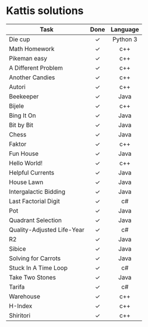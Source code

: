 # Kattis solutions

| Task                       | Done | Language |
| -------------------------- | :--: | :------: |
| Die cup                    |   ✓  | Python 3 |
| Math Homework              |   ✓  |    c++   |
| Pikeman easy               |   ✓  |    c++   |
| A Different Problem        |   ✓  |    c++   |
| Another Candies            |   ✓  |    c++   |
| Autori                     |   ✓  |    c++   |
| Beekeeper                  |   ✓  |   Java   |
| Bijele                     |   ✓  |    c++   |
| Bing It On                 |   ✓  |   Java   |
| Bit by Bit                 |   ✓  |   Java   |
| Chess                      |   ✓  |   Java   |
| Faktor                     |   ✓  |    c++   |
| Fun House                  |   ✓  |   Java   |
| Hello World!               |   ✓  |    c++   |
| Helpful Currents           |   ✓  |   Java   |
| House Lawn                 |   ✓  |   Java   |
| Intergalactic Bidding      |   ✓  |   Java   |
| Last Factorial Digit       |   ✓  |    c#    |
| Pot                        |   ✓  |   Java   |
| Quadrant Selection         |   ✓  |   Java   |
| Quality-Adjusted Life-Year |   ✓  |    c#    |
| R2                         |   ✓  |   Java   |
| Sibice                     |   ✓  |   Java   |
| Solving for Carrots        |   ✓  |   Java   |
| Stuck In A Time Loop       |   ✓  |    c#    |
| Take Two Stones            |   ✓  |   Java   |
| Tarifa                     |   ✓  |    c#    |
| Warehouse                  |   ✓  |    c++   |
| H-Index                    |   ✓  |    c++   |
| Shiritori                  |   ✓  |    c++   |